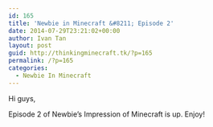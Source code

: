 ```yaml
---
id: 165
title: 'Newbie in Minecraft &#8211; Episode 2'
date: 2014-07-29T23:21:02+00:00
author: Ivan Tan
layout: post
guid: http://thinkingminecraft.tk/?p=165
permalink: /?p=165
categories:
  - Newbie In Minecraft
---
```

Hi guys,

Episode 2 of Newbie&#8217;s Impression of Minecraft is up. Enjoy!